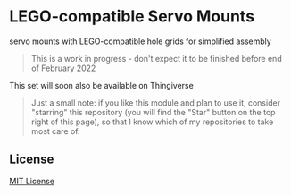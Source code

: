 # LEGO-compatible Servo Mounts #

servo mounts with LEGO-compatible hole grids for simplified assembly

> This is a work in progress - don't expect it to be finished before end of February 2022


This set will soon also be available on Thingiverse


> Just a small note: if you like this module and plan to use it, consider "starring" this repository (you will find the "Star" button on the top right of this page), so that I know which of my repositories to take most care of.


## License ##

[MIT License](LICENSE.md)
